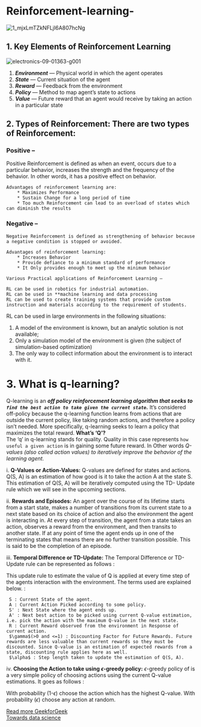 # Reinforcement-learning-
![1_mjxLmTZkNFLjI6A807hcNg](https://user-images.githubusercontent.com/86042628/143725107-b144312f-807c-4794-99b5-fbb5873abd49.png)

## 1. Key Elements of Reinforcement Learning
![electronics-09-01363-g001](https://user-images.githubusercontent.com/86042628/143725108-d4380ac3-92dc-4e29-99dc-2578e0045114.png)

1. ***Environment*** — Physical world in which the agent operates
2. ***State*** — Current situation of the agent
3. ***Reward*** — Feedback from the environment
4. ***Policy*** — Method to map agent’s state to actions
5. ***Value*** — Future reward that an agent would receive by taking an action in a particular state

## 2. Types of Reinforcement: There are two types of Reinforcement: 
 

### Positive – 
Positive Reinforcement is defined as when an event, occurs due to a particular behavior, increases the strength and the frequency of the behavior. In other words, it has a positive effect on behavior. 

    Advantages of reinforcement learning are: 
        * Maximizes Performance
        * Sustain Change for a long period of time
        * Too much Reinforcement can lead to an overload of states which can diminish the results
 
### Negative – 
    Negative Reinforcement is defined as strengthening of behavior because a negative condition is stopped or avoided. 

    Advantages of reinforcement learning: 
        * Increases Behavior
        * Provide defiance to a minimum standard of performance
        * It Only provides enough to meet up the minimum behavior

`Various Practical applications of Reinforcement Learning –` 
 

    RL can be used in robotics for industrial automation.    
    RL can be used in **machine learning and data processing
    RL can be used to create training systems that provide custom instruction and materials according to the requirement of students.

RL can be used in large environments in the following situations: 
 

1. A model of the environment is known, but an analytic solution is not available;
2. Only a simulation model of the environment is given (the subject of simulation-based optimization)
3. The only way to collect information about the environment is to interact with it.

# 3. What is q-learning?
Q-learning is an ***off policy reinforcement learning algorithm that seeks to `find the best action to take given the current state`.*** It’s considered off-policy because the q-learning function learns from actions that are outside the current policy, like taking random actions, and therefore a policy isn’t needed. More specifically, q-learning seeks to learn a policy that maximizes the total reward.
**What’s ‘Q’?**  
The ‘q’ in q-learning stands for quality. Quality in this case represents `how useful a given action` is in gaining some future reward.
In Other words *Q-values (also called action values) to iteratively improve the behavior of the learning agent.*

i. **Q-Values or Action-Values:** Q-values are defined for states and actions. Q(S, A) is an estimation of how good is it to take the action A at the state S. This estimation of Q(S, A) will be iteratively computed using the TD- Update rule which we will see in the upcoming sections.

ii. **Rewards and Episodes:** An agent over the course of its lifetime starts from a start state, makes a number of transitions from its current state to a next state based on its choice of action and also the environment the agent is interacting in. At every step of transition, the agent from a state takes an action, observes a reward from the environment, and then transits to another state. If at any point of time the agent ends up in one of the terminating states that means there are no further transition possible. This is said to be the completion of an episode.

iii. **Temporal Difference or TD-Update:**
The Temporal Difference or TD-Update rule can be represented as follows :



This update rule to estimate the value of Q is applied at every time step of the agents interaction with the environment. The terms used are explained below. :

     S : Current State of the agent.
     A : Current Action Picked according to some policy.
     S' : Next State where the agent ends up.
     A' : Next best action to be picked using current Q-value estimation, i.e. pick the action with the maximum Q-value in the next state.
     R : Current Reward observed from the environment in Response of current action.
     $\gamma$(>0 and <=1) : Discounting Factor for Future Rewards. Future rewards are less valuable than current rewards so they must be discounted. Since Q-value is an estimation of expected rewards from a state, discounting rule applies here as well.
     $\alpha$ : Step length taken to update the estimation of Q(S, A).

iv. **Choosing the Action to take using $\epsilon$-greedy policy:**
$\epsilon$-greedy policy of is a very simple policy of choosing actions using the current Q-value estimations. It goes as follows :

With probability (1-$\epsilon$) choose the action which has the highest Q-value.
With probability ($\epsilon$) choose any action at random.

[Read more GeekforGeek](https://www.geeksforgeeks.org/q-learning-in-python/)  
[Towards data science](https://towardsdatascience.com/simple-reinforcement-learning-q-learning-fcddc4b6fe56)
